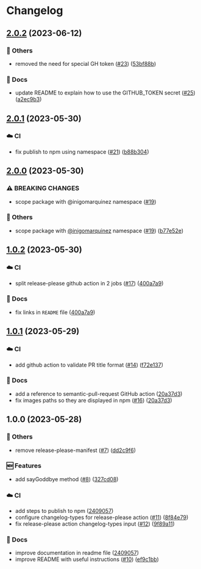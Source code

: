 # Changelog

## [2.0.2](https://github.com/inigomarquinez/howto-release-please/compare/v2.0.1...v2.0.2) (2023-06-12)


### 🔧 Others

* removed the need for special GH token ([#23](https://github.com/inigomarquinez/howto-release-please/issues/23)) ([53bf88b](https://github.com/inigomarquinez/howto-release-please/commit/53bf88b934dfbf07e15f62f52af586d5899d8fc9))


### 📝 Docs

* update README to explain how to use the GITHUB_TOKEN secret ([#25](https://github.com/inigomarquinez/howto-release-please/issues/25)) ([a2ec9b3](https://github.com/inigomarquinez/howto-release-please/commit/a2ec9b380740e14304010840381a9dbb669c1c3d))

## [2.0.1](https://github.com/inigomarquinez/howto-release-please/compare/v2.0.0...v2.0.1) (2023-05-30)


### ☁️ CI

* fix publish to npm using namespace ([#21](https://github.com/inigomarquinez/howto-release-please/issues/21)) ([b88b304](https://github.com/inigomarquinez/howto-release-please/commit/b88b30401991196a97bee691d77246944c477533))

## [2.0.0](https://github.com/inigomarquinez/howto-release-please/compare/v1.0.2...v2.0.0) (2023-05-30)


### ⚠ BREAKING CHANGES

* scope package with @inigomarquinez namespace ([#19](https://github.com/inigomarquinez/howto-release-please/issues/19))

### 🔧 Others

* scope package with [@inigomarquinez](https://github.com/inigomarquinez) namespace ([#19](https://github.com/inigomarquinez/howto-release-please/issues/19)) ([b77e52e](https://github.com/inigomarquinez/howto-release-please/commit/b77e52eb5e278bd91d7012c8c5924454a54d98d5))

## [1.0.2](https://github.com/inigomarquinez/howto-release-please/compare/v1.0.1...v1.0.2) (2023-05-30)


### ☁️ CI

* split release-please github action in 2 jobs ([#17](https://github.com/inigomarquinez/howto-release-please/issues/17)) ([400a7a9](https://github.com/inigomarquinez/howto-release-please/commit/400a7a97b5e43aa7836437540b5be3e07ae0c7e6))


### 📝 Docs

* fix links in `README` file ([400a7a9](https://github.com/inigomarquinez/howto-release-please/commit/400a7a97b5e43aa7836437540b5be3e07ae0c7e6))

## [1.0.1](https://github.com/inigomarquinez/howto-release-please/compare/v1.0.0...v1.0.1) (2023-05-29)


### ☁️ CI

* add github action to validate PR title format ([#14](https://github.com/inigomarquinez/howto-release-please/issues/14)) ([f72e137](https://github.com/inigomarquinez/howto-release-please/commit/f72e137a95de8d2000fbd28a5df6f513f7e5f353))


### 📝 Docs

* add a reference to semantic-pull-request GitHub action ([20a37d3](https://github.com/inigomarquinez/howto-release-please/commit/20a37d343baef30448b858badf5e02e5cf23da69))
* fix images paths so they are displayed in npm ([#16](https://github.com/inigomarquinez/howto-release-please/issues/16)) ([20a37d3](https://github.com/inigomarquinez/howto-release-please/commit/20a37d343baef30448b858badf5e02e5cf23da69))

## 1.0.0 (2023-05-28)


### 🔧 Others

* remove release-please-manifest ([#7](https://github.com/inigomarquinez/howto-release-please/issues/7)) ([dd2c9f6](https://github.com/inigomarquinez/howto-release-please/commit/dd2c9f65807a0ad88d8079e807d8f849f7ac95b0))


### 🆕 Features

* add sayGoddbye method ([#8](https://github.com/inigomarquinez/howto-release-please/issues/8)) ([327cd08](https://github.com/inigomarquinez/howto-release-please/commit/327cd0894ae185c6dc0f8da69e1b5a0fd2cfb2b0))


### ☁️ CI

* add steps to publish to npm ([2409057](https://github.com/inigomarquinez/howto-release-please/commit/24090574d6b5e2a02e512365ebb25fee0ff2e8d4))
* configure changelog-types for release-please action ([#11](https://github.com/inigomarquinez/howto-release-please/issues/11)) ([8f84e79](https://github.com/inigomarquinez/howto-release-please/commit/8f84e79773f64f49202829ce5b6d166a384d5364))
* fix release-please action changelog-types input ([#12](https://github.com/inigomarquinez/howto-release-please/issues/12)) ([9f89a11](https://github.com/inigomarquinez/howto-release-please/commit/9f89a1178781947d915d369419fdd5ed2827b72e))


### 📝 Docs

* improve documentation in readme file ([2409057](https://github.com/inigomarquinez/howto-release-please/commit/24090574d6b5e2a02e512365ebb25fee0ff2e8d4))
* improve README with useful instructions ([#10](https://github.com/inigomarquinez/howto-release-please/issues/10)) ([ef9c1bb](https://github.com/inigomarquinez/howto-release-please/commit/ef9c1bb0973e9ae2a86d0cab1bc2d3275f4de0d8))
